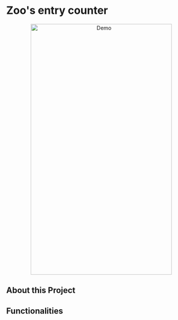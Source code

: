 # Zoo's entry counter
<p align="center">
  <img alt="Demo" src="https://github.com/devWeslei/zoo-s-entry-counter/blob/main/assets/demo.gif" width=375 height=667>
</p>


## About this Project




## Functionalities

